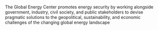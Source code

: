 The Global Energy Center promotes energy security by working alongside government, industry, civil society, and public stakeholders to devise pragmatic solutions to the geopolitical, sustainability, and economic challenges of the changing global energy landscape
